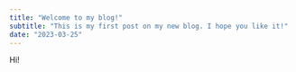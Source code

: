 ```yaml
---
title: "Welcome to my blog!"
subtitle: "This is my first post on my new blog. I hope you like it!"
date: "2023-03-25"
---
```


Hi!